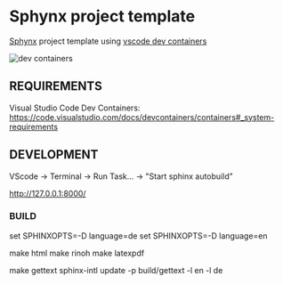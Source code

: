 # Sphynx project template

[Sphynx](https://www.sphinx-doc.org/en/master/) project template using [vscode dev containers](https://code.visualstudio.com/docs/remote/containers)

![dev containers](_static/arq.svg)

## REQUIREMENTS
Visual Studio Code Dev Containers: <https://code.visualstudio.com/docs/devcontainers/containers#_system-requirements>

## DEVELOPMENT

VScode -> Terminal -> Run Task... -> "Start sphinx autobuild"

http://127.0.0.1:8000/

### BUILD

set SPHINXOPTS=-D language=de
set SPHINXOPTS=-D language=en

make html
make rinoh
make latexpdf

make gettext
sphinx-intl update -p build/gettext -l en -l de